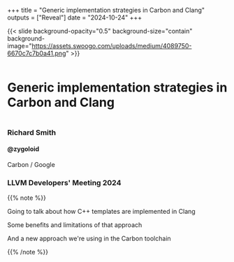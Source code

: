 +++
title = "Generic implementation strategies in Carbon and Clang"
outputs = ["Reveal"]
date = "2024-10-24"
+++

<style>
em { color: #ff8; }
</style>

{{< slide background-opacity="0.5" background-size="contain" background-image="https://assets.swoogo.com/uploads/medium/4089750-6670c7c7b0a41.png" >}}

<div class="r-stretch" style="display: flex; flex-direction: column; justify-content: center">

# Generic implementation strategies in Carbon and Clang

</div>
<div class="col-container"><div class="col-2">

### Richard Smith

#### @zygoloid

Carbon / Google

</div><div class="col right">

### LLVM Developers' Meeting 2024

</div></div>

{{% note %}}

Going to talk about how C++ templates are implemented in Clang

Some benefits and limitations of that approach

And a new approach we're using in the Carbon toolchain

{{% /note %}}

<!--
<div class="right">

https://zy.golo.id/slides/2024-llvm-generic-implementation

</div>
-->